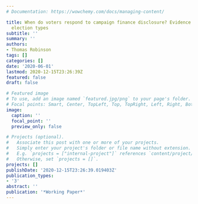 ```yaml
---
# Documentation: https://wowchemy.com/docs/managing-content/

title: When do voters respond to campaign finance disclosure? Evidence from multiple
  election types
subtitle: ''
summary: ''
authors:
- Thomas Robinson
tags: []
categories: []
date: '2020-06-01'
lastmod: 2020-12-15T23:26:39Z
featured: false
draft: false

# Featured image
# To use, add an image named `featured.jpg/png` to your page's folder.
# Focal points: Smart, Center, TopLeft, Top, TopRight, Left, Right, BottomLeft, Bottom, BottomRight.
image:
  caption: ''
  focal_point: ''
  preview_only: false

# Projects (optional).
#   Associate this post with one or more of your projects.
#   Simply enter your project's folder or file name without extension.
#   E.g. `projects = ["internal-project"]` references `content/project/deep-learning/index.md`.
#   Otherwise, set `projects = []`.
projects: []
publishDate: '2020-12-15T23:26:39.019403Z'
publication_types:
- '3'
abstract: ''
publication: '*Working Paper*'
---
```

